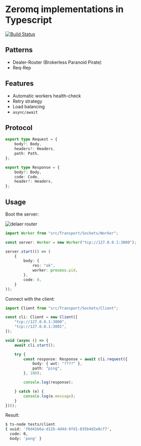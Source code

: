 Zeromq implementations in Typescript
===

[![Build Status](https://travis-ci.org/jorge07/zeromq.svg?branch=master)](https://travis-ci.org/jorge07/zeromq)

## Patterns

- Dealer-Router (Brokerless Paranoid Pirate)
- Req-Rep

## Features

- Automatic workers health-check
- Retry strategy
- Load balancing
- `async/await` 

## Protocol

```typescript
export type Request = {
    body?: Body,
    headers?: Headers,
    path: Path,
};
```
```typescript
export type Response = {
    body?: Body,
    code: Code,
    header?: Headers,
};
```

## Usage

Boot the server:

![delaer router](https://i.imgur.com/6BVi4YF.png)

```typescript
import Worker from "src/Transport/Sockets/Worker";

const server: Worker = new Worker("tcp://127.0.0.1:3000");

server.start(() => (
    {
        body: {
            res: "ok",
            worker: process.pid,
        },
        code: 0,
    }
));
```

Connect with the client:
```typescript
import Client from "src/Transport/Sockets/Client";

const cli: Client = new Client([
    "tcp://127.0.0.1:3000",
    "tcp://127.0.0.1:3001",
]);

void (async () => {
    await cli.start();

    try {
        const response: Response = await cli.request({
            body: { wut: "????" },
            path: "ping",
        }, 100);

        console.log(response);

    } catch (e) {
        console.log(e.message);
    }
})();

```

Result:
```bash
$ ts-node tests/client
{ uuid: 'f6d41b6a-d12b-4d4d-9fd1-835b4d2e8cf7',
  code: 0,
  body: 'pong' }
```
